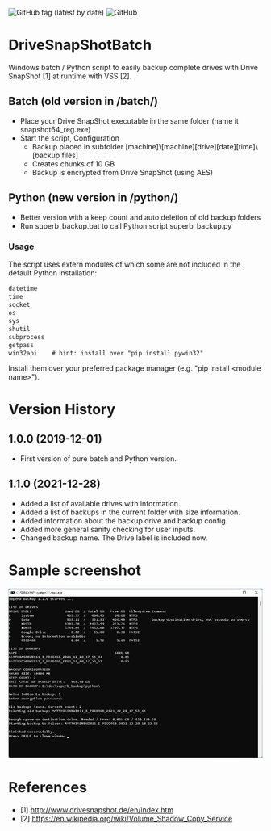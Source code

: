 ![GitHub tag (latest by date)](https://img.shields.io/github/v/tag/matthiasdittmer/DriveSnapShotBatch)
![GitHub](https://img.shields.io/github/license/matthiasdittmer/DriveSnapShotBatch)

# DriveSnapShotBatch
Windows batch / Python script to easily backup complete drives with Drive SnapShot [1] at runtime with VSS [2].

## Batch (old version in /batch/)
* Place your Drive SnapShot executable in the same folder (name it snapshot64_reg.exe)
* Start the script, Configuration
	* Backup placed in subfolder [machine]\\[machine][drive][date][time]\\[backup files]
	* Creates chunks of 10 GB
	* Backup is encrypted from Drive SnapShot (using AES)

## Python (new version in /python/)
* Better version with a keep count and auto deletion of old backup folders
* Run superb_backup.bat to call Python script superb_backup.py

### Usage
The script uses extern modules of which some are not included in the default Python installation:
```
datetime
time
socket
os
sys
shutil
subprocess
getpass
win32api    # hint: install over "pip install pywin32"
```

Install them over your preferred package manager (e.g. "pip install &lt;module name&gt;").

# Version History
## 1.0.0 (2019-12-01)
* First version of pure batch and Python version.
## 1.1.0 (2021-12-28)
* Added a list of available drives with information.
* Added a list of backups in the current folder with size information.
* Added information about the backup drive and backup config.
* Added more general sanity checking for user inputs.
* Changed backup name. The Drive label is included now.

# Sample screenshot
![sample screenshot](/screenshot_cmd.png)

# References
* [1] http://www.drivesnapshot.de/en/index.htm
* [2] https://en.wikipedia.org/wiki/Volume_Shadow_Copy_Service
